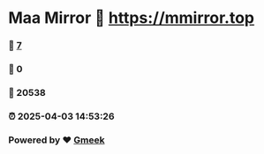 # Maa Mirror :link: https://mmirror.top 
### :page_facing_up: [7](https://mmirror.top/tag.html) 
### :speech_balloon: 0 
### :hibiscus: 20538 
### :alarm_clock: 2025-04-03 14:53:26 
### Powered by :heart: [Gmeek](https://github.com/Meekdai/Gmeek)
